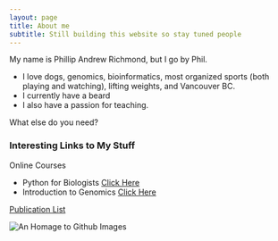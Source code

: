 ```yaml
---
layout: page
title: About me
subtitle: Still building this website so stay tuned people
---
```


My name is Phillip Andrew Richmond, but I go by Phil.  
- I love dogs, genomics, bioinformatics, most organized sports (both playing and watching), lifting weights, and Vancouver BC.
- I currently have a beard
- I also have a passion for teaching.

What else do you need?

### Interesting Links to My Stuff
Online Courses
- Python for Biologists [Click Here](http://dowell.colorado.edu/education-python.html)
- Introduction to Genomics [Click Here](https://phillip-a-richmond.github.io/Introduction-to-Genomic-Analysis/)

[Publication List][Google Scholar Link]


![An Homage to Github Images][Octocat Founding Father]




[Google Scholar Link]:https://scholar.google.ca/citations?user=Q5vulG4AAAAJ&hl=en
[Octocat Founding Father]:http://octodex.github.com/images/founding-father.jpg

